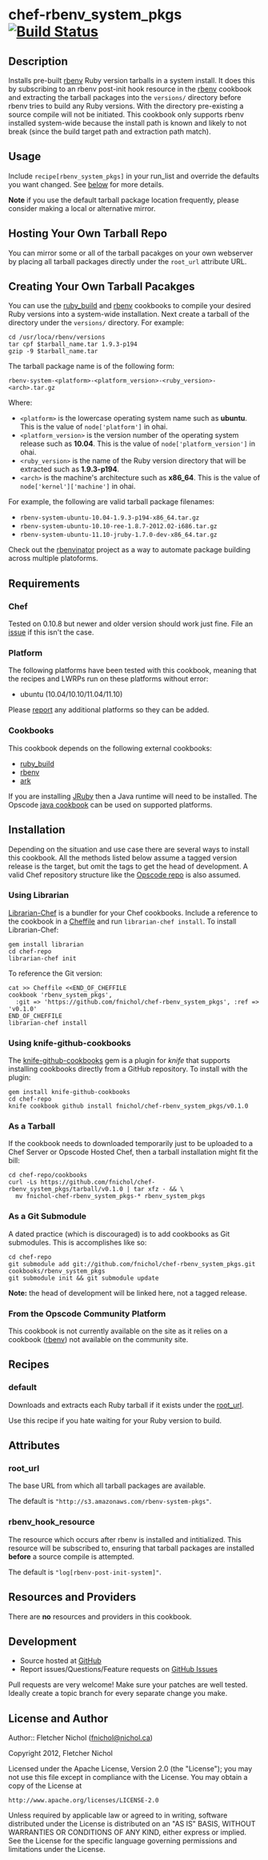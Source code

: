 # <a name="title"></a> chef-rbenv_system_pkgs [![Build Status](https://secure.travis-ci.org/fnichol/chef-rbenv_system_pkgs.png?branch=master)](http://travis-ci.org/fnichol/chef-rbenv_system_pkgs)

## <a name="description"></a> Description

Installs pre-built [rbenv][rbenv_site] Ruby version tarballs in a system
install. It does this by subscribing to an rbenv post-init hook resource in
the [rbenv][rbenv_cb] cookbook and extracting the tarball packages into the
`versions/` directory before rbenv tries to build any Ruby versions. With
the directory pre-existing a source compile will not be initiated. This
cookbook only supports rbenv installed system-wide because the install path
is known and likely to not break (since the build target path and extraction
path match).

## <a name="usage"></a> Usage

Include `recipe[rbenv_system_pkgs]` in your run\_list and override the defaults
you want changed. See [below](#attributes) for more details.

**Note** if you use the default tarball package location frequently, please
consider making a local or alternative mirror.

## <a name="usage-hosting-tarballs"></a> Hosting Your Own Tarball Repo

You can mirror some or all of the tarball pacakges on your own webserver by
placing all tarball packages directly under the `root_url` attribute URL.

## <a name="usage-creating-tarballs"></a> Creating Your Own Tarball Pacakges

You can use the [ruby_build][ruby_build_cb] and [rbenv][rbenv_cb] cookbooks
to compile your desired Ruby versions into a system-wide installation. Next
create a tarball of the directory under the `versions/` directory. For example:

    cd /usr/loca/rbenv/versions
    tar cpf $tarball_name.tar 1.9.3-p194
    gzip -9 $tarball_name.tar

The tarball package name is of the following form:

    rbenv-system-<platform>-<platform_version>-<ruby_version>-<arch>.tar.gz

Where:

* `<platform>` is the lowercase operating system name such as **ubuntu**. This
  is the value of `node['platform']` in ohai.
* `<platform_version>` is the version number of the operating system release
  such as **10.04**. This is the value of `node['platform_version']` in ohai.
* `<ruby_version>` is the name of the Ruby version directory that will be
  extracted such as **1.9.3-p194**.
* `<arch>` is the machine's architecture such as **x86_64**. This is the value
  of `node['kernel']['machine']` in ohai.

For example, the following are valid tarball package filenames:

* `rbenv-system-ubuntu-10.04-1.9.3-p194-x86_64.tar.gz`
* `rbenv-system-ubuntu-10.10-ree-1.8.7-2012.02-i686.tar.gz`
* `rbenv-system-ubuntu-11.10-jruby-1.7.0-dev-x86_64.tar.gz`

Check out the [rbenvinator][rbenvinator] project as a way to automate
package building across multiple platoforms.

## <a name="requirements"></a> Requirements

### <a name="requirements-chef"></a> Chef

Tested on 0.10.8 but newer and older version should work just
fine. File an [issue][issues] if this isn't the case.

### <a name="requirements-platform"></a> Platform

The following platforms have been tested with this cookbook, meaning that
the recipes and LWRPs run on these platforms without error:

* ubuntu (10.04/10.10/11.04/11.10)

Please [report][issues] any additional platforms so they can be added.

### <a name="requirements-cookbooks"></a> Cookbooks

This cookbook depends on the following external cookbooks:

* [ruby_build][ruby_build_cb]
* [rbenv][rbenv_cb]
* [ark][ark_cb]

If you are installing [JRuby][jruby] then a Java runtime will need to be
installed. The Opscode [java cookbook][java_cb] can be used on supported
platforms.

## <a name="installation"></a> Installation

Depending on the situation and use case there are several ways to install
this cookbook. All the methods listed below assume a tagged version release
is the target, but omit the tags to get the head of development. A valid
Chef repository structure like the [Opscode repo][chef_repo] is also assumed.

### <a name="installation-librarian"></a> Using Librarian

[Librarian-Chef][librarian] is a bundler for your Chef cookbooks.
Include a reference to the cookbook in a [Cheffile][cheffile] and run
`librarian-chef install`. To install Librarian-Chef:

    gem install librarian
    cd chef-repo
    librarian-chef init

To reference the Git version:

    cat >> Cheffile <<END_OF_CHEFFILE
    cookbook 'rbenv_system_pkgs',
      :git => 'https://github.com/fnichol/chef-rbenv_system_pkgs', :ref => 'v0.1.0'
    END_OF_CHEFFILE
    librarian-chef install

### <a name="installation-kgc"></a> Using knife-github-cookbooks

The [knife-github-cookbooks][kgc] gem is a plugin for *knife* that supports
installing cookbooks directly from a GitHub repository. To install with the
plugin:

    gem install knife-github-cookbooks
    cd chef-repo
    knife cookbook github install fnichol/chef-rbenv_system_pkgs/v0.1.0

### <a name="installation-tarball"></a> As a Tarball

If the cookbook needs to downloaded temporarily just to be uploaded to a Chef
Server or Opscode Hosted Chef, then a tarball installation might fit the bill:

    cd chef-repo/cookbooks
    curl -Ls https://github.com/fnichol/chef-rbenv_system_pkgs/tarball/v0.1.0 | tar xfz - && \
      mv fnichol-chef-rbenv_system_pkgs-* rbenv_system_pkgs

### <a name="installation-gitsubmodule"></a> As a Git Submodule

A dated practice (which is discouraged) is to add cookbooks as Git
submodules. This is accomplishes like so:

    cd chef-repo
    git submodule add git://github.com/fnichol/chef-rbenv_system_pkgs.git cookbooks/rbenv_system_pkgs
    git submodule init && git submodule update

**Note:** the head of development will be linked here, not a tagged release.

### <a name="installation-platform"></a> From the Opscode Community Platform

This cookbook is not currently available on the site as it relies on a
cookbook ([rbenv][rbenv_cb]) not available on the community site.

## <a name="recipes"></a> Recipes

### <a name="recipes-default"></a> default

Downloads and extracts each Ruby tarball if it exists under the
[root_url](#attributes-root-url).

Use this recipe if you hate waiting for your Ruby version to build.

## <a name="attributes"></a> Attributes

### <a name="attributes-root-url"></a> root_url

The base URL from which all tarball packages are available.

The default is `"http://s3.amazonaws.com/rbenv-system-pkgs"`.

### <a name="attributes-rbenv-hook-resource"></a> rbenv_hook_resource

The resource which occurs after rbenv is installed and intitialized. This
resource will be subscribed to, ensuring that tarball packages are installed
**before** a source compile is attempted.

The default is `"log[rbenv-post-init-system]"`.

## <a name="lwrps"></a> Resources and Providers

There are **no** resources and providers in this cookbook.

## <a name="development"></a> Development

* Source hosted at [GitHub][repo]
* Report issues/Questions/Feature requests on [GitHub Issues][issues]

Pull requests are very welcome! Make sure your patches are well tested.
Ideally create a topic branch for every separate change you make.

## <a name="license"></a> License and Author

Author:: Fletcher Nichol (<fnichol@nichol.ca>)

Copyright 2012, Fletcher Nichol

Licensed under the Apache License, Version 2.0 (the "License");
you may not use this file except in compliance with the License.
You may obtain a copy of the License at

    http://www.apache.org/licenses/LICENSE-2.0

Unless required by applicable law or agreed to in writing, software
distributed under the License is distributed on an "AS IS" BASIS,
WITHOUT WARRANTIES OR CONDITIONS OF ANY KIND, either express or implied.
See the License for the specific language governing permissions and
limitations under the License.

[ark_cb]:           http://community.opscode.com/cookbooks/ark
[chef_repo]:        https://github.com/opscode/chef-repo
[cheffile]:         https://github.com/applicationsonline/librarian/blob/master/lib/librarian/chef/templates/Cheffile
[java_cb]:          http://community.opscode.com/cookbooks/java
[gem_package_options]: http://wiki.opscode.com/display/chef/Resources#Resources-GemPackageOptions
[jruby]:            http://jruby.org/
[kgc]:              https://github.com/websterclay/knife-github-cookbooks#readme
[librarian]:        https://github.com/applicationsonline/librarian#readme
[rbenv_cb]:         http://fnichol.github.com/chef-rbenv
[rbenv_site]:       https://github.com/sstephenson/rbenv
[rbenvinator]:      http://fnichol.github.com/rbenvinator/
[ruby_build_cb]:    http://fnichol.github.com/chef-ruby_build

[repo]:         https://github.com/fnichol/chef-rbenv_system_pkgs
[issues]:       https://github.com/fnichol/chef-rbenv_system_pkgs/issues
